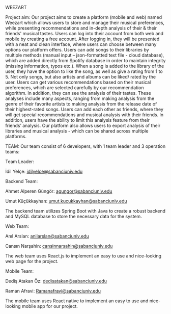 WEEZART

Project aim: Our project aims to create a platform (mobile and web) named Weezart which allows users to store and manage their musical preferences, while presenting recommendations and in-depth analysis of their & their friends' musical tastes. 
Users can log into their account from both web and mobile by creating a free account. After logging in, they will be presented with a neat and clean interface, where users can choose between many options our platform offers.
Users can add songs to their libraries by multiple methods (manual input – json-formatted text file - cloud database), which are added directly from Spotify database in order to maintain integrity (missing information, typos etc.). When a song is added to the library of the user, they have the option to like the song, as well as give a rating from 1 to 5. Not only songs, but also artists and albums can be liked/ rated by the user.
Users can get various recommendations based on their musical preferences, which are selected carefully by our recommendation algorithm. In addition, they can see the analysis of their tastes. These analyses include many aspects, ranging from making analysis from the genre of their favorite artists to making analysis from the release date of their highest-rated songs. 
Users can add each other as friends, where they will get special recommendations and musical analysis with their friends. In addition, users have the ability to limit this analysis feature from their friends’ analysis.
Our platform also allows users to export analysis of their libraries and musical analysis - which can be shared across multiple platforms. 

TEAM: Our team consist of 6 developers, with 1 team leader and 3 operation teams:

Team Leader: 

İdil Yelçe: idilyelce@sabanciuniv.edu

Backend Team:

Ahmet Alperen Güngör: agungor@sabanciuniv.edu

Umut Küçükkayhan: umut.kucukkayhan@sabanciuniv.edu

The backend team utilizes Spring Boot with Java to create a robust backend and MySQL database to store the necessary data for the system.

Web Team:

Anıl Arslan: anilarslan@sabanciuniv.edu 

Cansın Narşahin: cansinnarsahin@sabanciuniv.edu

The web team uses React.js to implement an easy to use and nice-looking web page for the project.

Mobile Team:

Dediş Atakan Öz: dedisatakan@sabanciuniv.edu

Raman Afravi: Ramanafravi@sabanciuniv.edu

The mobile team uses React native to implement an easy to use and nice-looking mobile app for our project.
